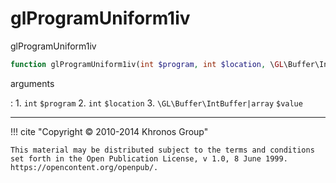 # glProgramUniform1iv
glProgramUniform1iv

```php
function glProgramUniform1iv(int $program, int $location, \GL\Buffer\IntBuffer|array $value) : void
```



arguments

:    1. `int` `$program` 
    2. `int` `$location` 
    3. `\GL\Buffer\IntBuffer|array` `$value` 



---
     

!!! cite "Copyright © 2010-2014 Khronos Group"

    This material may be distributed subject to the terms and conditions set forth in the Open Publication License, v 1.0, 8 June 1999. https://opencontent.org/openpub/.